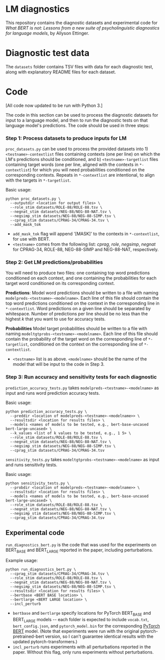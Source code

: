 # LM diagnostics

This repository contains the diagnostic datasets and experimental code for *What BERT is not: Lessons from a new suite of psycholinguistic diagnostics for language models*, by Allyson Ettinger.

# Diagnostic test data

The `datasets` folder contains TSV files with data for each diagnostic test, along with explanatory README files for each dataset.

# Code

[All code now updated to be run with Python 3.]

The code in this section can be used to process the diagnostic datasets for input to a language model, and then to run the diagnostic tests on that language model's predictions. The code should be used in three steps:

### Step 1: Process datasets to produce inputs for LM

`proc_datasets.py` can be used to process the provided datasets into 1) `<testname>-contextlist` files containing contexts (one per line) on which the LM's predictions should be conditioned, and b) `<testname>-targetlist` files containing target words (one per line, aligned with the contexts in `*-contextlist`) for which you will need probabilities conditioned on the corresponding contexts. Repeats in `*-contextlist` are intentional, to align with the targets in `*-targetlist`.

Basic usage:
```
python proc_datasets.py \
  --outputdir <location for output files> \
  --role_stim datasets/ROLE-88/ROLE-88.tsv \
  --negnat_stim datasets/NEG-88/NEG-88-NAT.tsv \
  --negsimp_stim datasets/NEG-88/NEG-88-SIMP.tsv \
  --cprag_stim datasets/CPRAG-34/CPRAG-34.tsv \
  --add_mask_tok
```
* `add_mask_tok` flag will append '[MASK]' to the contexts in `*-contextlist`, for use with BERT.
* `<testname>` comes from the following list: *cprag*, *role*, *negsimp*, *negnat* for CPRAG-34, ROLE-88, NEG-88-SIMP and NEG-88-NAT, respectively.

### Step 2: Get LM predictions/probabilities

You will need to produce two files: one containing top word predictions conditioned on each context, and one containing the probabilities for each target word conditioned on its corresponding context.

**Predictions**: Model word predictions should be written to a file with naming `modelpreds-<testname>-<modelname>`.  Each line of this file should contain the top word predictions conditioned on the context in the corresponding line in `*-contextlist`. Word predictions on a given line should be separated by whitespace. Number of predictions per line should be no less than the highest *k* that you want to use for accuracy tests.

**Probabilities** Model target probabilities should be written to a file with naming `modeltgtprobs-<testname>-<modelname>`. Each line of this file should contain the probability of the target word on the corresponding line of `*-targetlist`, conditioned on the context on the corresponding line of `*-contextlist`.

* `<testname>` list is as above. `<modelname>` should be the name of the model that will be input to the code in Step 3.

### Step 3: Run accuracy and sensitivity tests for each diagnostic

`prediction_accuracy_tests.py` takes `modelpreds-<testname>-<modelname>` as input and runs word prediction accuracy tests.

Basic usage:

```
python prediction_accuracy_tests.py \
  --preddir <location of modelpreds-<testname>-<modelname>> \
  --resultsdir <location for results files> \
  --models <names of models to be tested, e.g., bert-base-uncased bert-large-uncased> \
  --k_values <list of k values to be tested, e.g., 1 5> \
  --role_stim datasets/ROLE-88/ROLE-88.tsv \
  --negnat_stim datasets/NEG-88/NEG-88-NAT.tsv \
  --negsimp_stim datasets/NEG-88/NEG-88-SIMP.tsv \
  --cprag_stim datasets/CPRAG-34/CPRAG-34.tsv
```

`sensitivity_tests.py` takes `modeltgtprobs-<testname>-<modelname>` as input and runs sensitivity tests.

Basic usage:
```
python sensitivity_tests.py \
  --probdir <location of modelpreds-<testname>-<modelname>> \
  --resultsdir <location for results files> \
  --models <names of models to be tested, e.g., bert-base-uncased bert-large-uncased> \
  --role_stim datasets/ROLE-88/ROLE-88.tsv \
  --negnat_stim datasets/NEG-88/NEG-88-NAT.tsv \
  --negsimp_stim datasets/NEG-88/NEG-88-SIMP.tsv \
  --cprag_stim datasets/CPRAG-34/CPRAG-34.tsv
```

## Experimental code

`run_diagnostics_bert.py` is the code that was used for the experiments on BERT<sub>BASE</sub> and BERT<sub>LARGE</sub> reported in the paper, including perturbations.

Example usage:
```
python run_diagnostics_bert.py \
  --cprag_stim datasets/CPRAG-34/CPRAG-34.tsv \
  --role_stim datasets/ROLE-88/ROLE-88.tsv \
  --negnat_stim datasets/NEG-88/NEG-88-NAT.tsv \
  --negsimp_stim datasets/NEG-88/NEG-88-SIMP.tsv \
  --resultsdir <location for results files> \
  --bertbase <BERT BASE location> \
  --bertlarge <BERT LARGE location> \
  --incl_perturb
```

* `bertbase` and `bertlarge` specify locations for PyTorch BERT<sub>BASE</sub> and BERT<sub>LARGE</sub> models -- each folder is expected to include `vocab.txt`, `bert_config.json`, and `pytorch_model.bin` for the corresponding [PyTorch BERT](https://github.com/huggingface/pytorch-transformers) model. (Note that experiments were run with the original pytorch-pretrained-bert version, so I can't guarantee identical results with the updated pytorch-transformers.)
* `incl_perturb` runs experiments with all perturbations reported in the paper. Without this flag, only runs experiments without perturbations.
